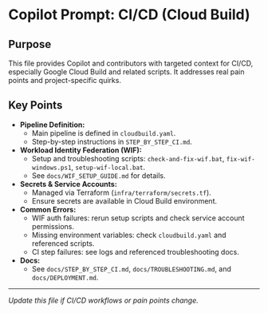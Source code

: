# Copilot Prompt: CI/CD (Cloud Build)

## Purpose
This file provides Copilot and contributors with targeted context for CI/CD, especially Google Cloud Build and related scripts. It addresses real pain points and project-specific quirks.

## Key Points
- **Pipeline Definition:**
  - Main pipeline is defined in `cloudbuild.yaml`.
  - Step-by-step instructions in `STEP_BY_STEP_CI.md`.
- **Workload Identity Federation (WIF):**
  - Setup and troubleshooting scripts: `check-and-fix-wif.bat`, `fix-wif-windows.ps1`, `setup-wif-local.bat`.
  - See `docs/WIF_SETUP_GUIDE.md` for details.
- **Secrets & Service Accounts:**
  - Managed via Terraform (`infra/terraform/secrets.tf`).
  - Ensure secrets are available in Cloud Build environment.
- **Common Errors:**
  - WIF auth failures: rerun setup scripts and check service account permissions.
  - Missing environment variables: check `cloudbuild.yaml` and referenced scripts.
  - CI step failures: see logs and referenced troubleshooting docs.
- **Docs:**
  - See `docs/STEP_BY_STEP_CI.md`, `docs/TROUBLESHOOTING.md`, and `docs/DEPLOYMENT.md`.

---
*Update this file if CI/CD workflows or pain points change.*
